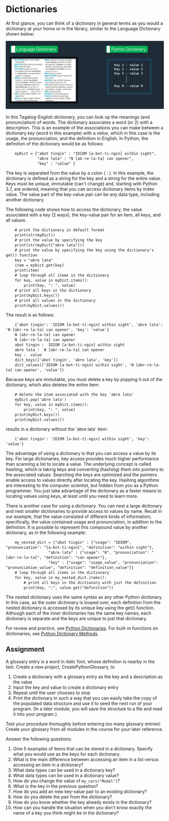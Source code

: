 # Dictionaries

At first glance, you can think of a dictionary in general terms as you would a dictionary at your home or in the library, similar to the Language Dictionary shown below:

![images/DictionaryAnalogy.png](images/DictionaryAnalogy.png)

In this Tagalog-English dictionary, you can look up the meanings (and pronunciation) of words. The dictionary associates a word (or 2) with a description. This is an example of the associations you can make between a dictionary *key* (word in this example) with a *value*, which in this case is the usage, the pronunciation, and the definition in English. In Python, the definition of the dictionary would be as follows:
```
    myDict = {"abot tingin" : "IDIOM [a-bot-ti-ngin] within sight",
              "abre lata" : "N [ab-re-la-ta] can opener",
              "key" : "value" }

```
The key is separated from the value by a colon ( : ). In this example, the dictionary is defined as a string for the key and a string for the entire value. Keys must be unique, immutable (can't change) and, starting with Python 3.7, are ordered, meaning that you can access dictionary items by index value. The value part of the key-value pair can be any data type, including another dictionary.

The following code shows how to access the dictionary, the value associated with a key (2 ways), the key-value pair for an item, all keys, and all values:
```
    # print the dictionary in default format
    print(str(myDict))
    # print the value by specifying the key
    print(str(myDict["abre lata"]))
    # print the value by specifying the key using the dictionary's get() function
    key = "abre lata"
    item = myDict.get(key)
    print(item)
    # loop through all items in the dictionary
    for key, value in myDict.items():
        print(key, ": ", value)
    # print all keys in the dictionary
    print(myDict.keys())
    # print all values in the dictionary
    print(myDict.values())
```
The result is as follows:
```
    {'abot tingin': 'IDIOM [a-bot-ti-ngin] within sight', 'abre lata': 'N [abr-re-la-ta] can opener', 'key': 'value'}
    N [abr-re-la-ta] can opener
    N [abr-re-la-ta] can opener
    abot tingin :  IDIOM [a-bot-ti-ngin] within sight
    abre lata :  N [abr-re-la-ta] can opener
    key :  value
    dict_keys(['abot tingin', 'abre lata', 'key'])
    dict_values(['IDIOM [a-bot-ti-ngin] within sight', 'N [abr-re-la-ta] can opener', 'value'])
```

Because keys are immutable, you must delete a key by popping it out of the dictionary, which also deletes the entire item:
```
    # delete the item associated with the key 'abre lata'
    myDict.pop('abre lata')
    for key, value in myDict.items():
        print(key, ": ", value)
    print(myDict.keys())
    print(myDict.values())
```
results in a dictionary without the 'abre lata' item:
```
    {'abot tingin': 'IDIOM [a-bot-ti-ngin] within sight', 'key': 'value'}
```
The advantage of using a dictionary is that you can access a value by its key. For large dictionaries, key access provides much higher performance than scanning a list to locate a value. The underlying concept is called *hashing*, which is taking keys and converting (hashing) them into pointers to the associated values. Searching the keys are optimized and the pointers enable access to values directly after locating the key. Hashing algorithms are interesting to the computer scientist, but hidden from you as a Python programmer. You just take advantage of the dictionary as a faster means to locating values using keys, at least until you need to learn more.

There is another case for using a dictionary. You can nest a large dictionary and nest smaller dictionaries to provide access to values by name. Recall in our example, that the value consisted of different kinds of information; specifically, the value contained usage and pronunciation, in addition to the definition. It is possible to represent this compound value by another dictionary, as in the following example:
```
    my_nested_dict = {"abot tingin" : {"usage": "IDIOM", "pronunciation": "[a-bot-ti-ngin]", "definition": "within sight"},
                   "abre lata" : {"usage": "N", "pronunciation": "[abr-re-la-ta]", "definition": "can opener"},
                   "key" : {"usage": "usage_value", "pronunciation": "pronunciation_value", "definition": "definition_value"}}
    # loop through all items in the dictionary
    for key, value in my_nested_dict.items():
        # print all keys in the dictionary with just the definition
        print(key, ":", value.get("definition"))
```
The nested dictionary uses the same syntax as any other Python dictionary. In this case, as the outer dictionary is looped over, each definition from the nested dictionary is accessed by its unique key using the get() function. Although each of the inner dictionaries has the same key names, each dictionary is separate and the keys are unique to just that dictionary.

For review and practice, see 
[Python Dictionaries](https://www.w3schools.com/python/python_dictionaries.asp). For built-in functions on dictionaries, see 
[Python Dictionary Methods](https://www.w3schools.com/python/python_dictionaries_methods.asp).
## Assignment
A glossary entry is a word in *italic* font, whose definition is nearby in the text. Create a new project, CreatePythonGlossary, to 

1. Create a dictionary with a glossary entry as the key and a description as the value
1. Input the key and value to create a dictionary entry
1. Repeat until the user chooses to stop
1. Print the dictionary in such a way that you can easily take the copy of the populated data structure and use it to seed the next run of your program. (In a later module, you will save the structure to a file and read it into your program.)

Test your procedure thoroughly before entering too many glossary entries! Create your glossary from all modules in the course for your later reference.

Answer the following questions:

1. Give 5 examples of items that can be stored in a dictionary. Specify what you would use as the keys for each dictionary.
1. What is the main difference between accessing an item in a list versus accessing an item in a dictionary?
1. What data types can be used in a dictionary key?
1. What data types can be used in a dictionary value?
1. How do you change the value of `my_cars("Model")`?
1. What is the key in the previous question?
1. How do you add an new key-value pair to an existing dictionary?
1. How do you delete the pair from the dictionary?
1. How do you know whether the key already exists in the dictionary?
1. How can you handle the situation when you don't know exactly the name of a key you think might be in the dictionary?



